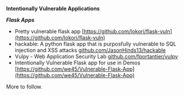 **Intentionally Vulnerable Applications**  

***Flask Apps*** 
* Pretty vulnerable flask app [https://github.com/lokori/flask-vuln](https://github.com/lokori/flask-vuln)  
* hackable: A python flask app that is purposfully vulnerable to SQL injection and XSS attacks [github.com/JasonHinds13/hackable](github.com/JasonHinds13/hackable)  
* Vulpy - Web Application Security Lab [github.com/fportantier/vulpy](github.com/fportantier/vulpy)  
* Intentionally Vulnerable Flask app for use in Demos [https://github.com/we45/Vulnerable-Flask-App](https://github.com/we45/Vulnerable-Flask-App)  

More to follow.
